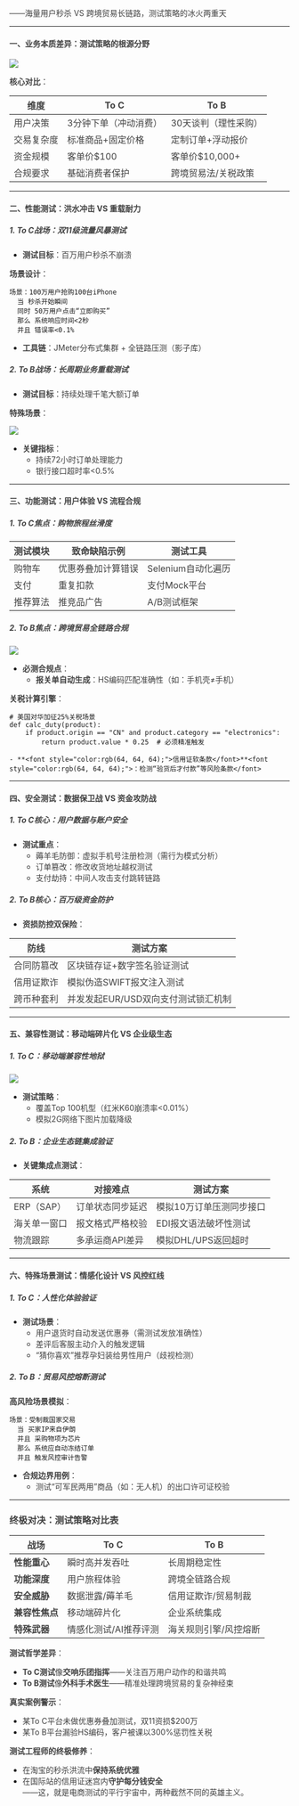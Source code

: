 <font style="color:rgb(64, 64, 64);">——海量用户秒杀 VS 跨境贸易长链路，测试策略的冰火两重天</font>

---

#### <font style="color:rgb(64, 64, 64);">一、</font>**<font style="color:rgb(64, 64, 64);">业务本质差异：测试策略的根源分野</font>**
![](https://cdn.nlark.com/yuque/0/2025/png/538409/1750686154981-c31e2799-6cf1-4117-ac3a-19b4c9d1cb70.png)

**<font style="color:rgb(64, 64, 64);">核心对比</font>**<font style="color:rgb(64, 64, 64);">：</font>

| **<font style="color:rgb(64, 64, 64);">维度</font>** | **<font style="color:rgb(64, 64, 64);">To C</font>** | **<font style="color:rgb(64, 64, 64);">To B</font>** |
| --- | --- | --- |
| <font style="color:rgb(64, 64, 64);">用户决策</font> | <font style="color:rgb(64, 64, 64);">3分钟下单（冲动消费）</font> | <font style="color:rgb(64, 64, 64);">30天谈判（理性采购）</font> |
| <font style="color:rgb(64, 64, 64);">交易复杂度</font> | <font style="color:rgb(64, 64, 64);">标准商品+固定价格</font> | <font style="color:rgb(64, 64, 64);">定制订单+浮动报价</font> |
| <font style="color:rgb(64, 64, 64);">资金规模</font> | <font style="color:rgb(64, 64, 64);">客单价$100</font> | <font style="color:rgb(64, 64, 64);">客单价$10,000+</font> |
| <font style="color:rgb(64, 64, 64);">合规要求</font> | <font style="color:rgb(64, 64, 64);">基础消费者保护</font> | <font style="color:rgb(64, 64, 64);">跨境贸易法/关税政策</font> |


---

#### <font style="color:rgb(64, 64, 64);">二、</font>**<font style="color:rgb(64, 64, 64);">性能测试：洪水冲击 VS 重载耐力</font>**
##### <font style="color:rgb(64, 64, 64);">1.</font><font style="color:rgb(64, 64, 64);"> </font>**<font style="color:rgb(64, 64, 64);">To C战场：双11级流量风暴测试</font>**
+ **<font style="color:rgb(64, 64, 64);">测试目标</font>**<font style="color:rgb(64, 64, 64);">：百万用户秒杀不崩溃</font>

**<font style="color:rgb(64, 64, 64);">场景设计</font>**<font style="color:rgb(64, 64, 64);">：</font>

```plain
场景：100万用户抢购100台iPhone  
  当 秒杀开始瞬间  
  同时 50万用户点击“立即购买”  
  那么 系统响应时间<2秒  
  并且 错误率<0.1%
```

+ **<font style="color:rgb(64, 64, 64);">工具链</font>**<font style="color:rgb(64, 64, 64);">：JMeter分布式集群 + 全链路压测（影子库）</font>



##### <font style="color:rgb(64, 64, 64);">2. </font>**<font style="color:rgb(64, 64, 64);">To B战场：长周期业务重载测试</font>**
+ **<font style="color:rgb(64, 64, 64);">测试目标</font>**<font style="color:rgb(64, 64, 64);">：持续处理千笔大额订单</font>

**<font style="color:rgb(64, 64, 64);">特殊场景</font>**<font style="color:rgb(64, 64, 64);">：</font>

![](https://cdn.nlark.com/yuque/0/2025/png/538409/1750686017594-42d679b4-83fe-4c2e-bcab-b491c264853e.png)

+ **<font style="color:rgb(64, 64, 64);">关键指标</font>**<font style="color:rgb(64, 64, 64);">：</font>
    - <font style="color:rgb(64, 64, 64);">持续72小时订单处理能力</font>
    - <font style="color:rgb(64, 64, 64);">银行接口超时率<0.5%</font>

---

#### <font style="color:rgb(64, 64, 64);">三、</font>**<font style="color:rgb(64, 64, 64);">功能测试：用户体验 VS 流程合规</font>**
##### <font style="color:rgb(64, 64, 64);">1.</font><font style="color:rgb(64, 64, 64);"> </font>**<font style="color:rgb(64, 64, 64);">To C焦点：购物旅程丝滑度</font>**
| **<font style="color:rgb(64, 64, 64);">测试模块</font>** | **<font style="color:rgb(64, 64, 64);">致命缺陷示例</font>** | **<font style="color:rgb(64, 64, 64);">测试工具</font>** |
| --- | --- | --- |
| <font style="color:rgb(64, 64, 64);">购物车</font> | <font style="color:rgb(64, 64, 64);">优惠券叠加计算错误</font> | <font style="color:rgb(64, 64, 64);">Selenium自动化遍历</font> |
| <font style="color:rgb(64, 64, 64);">支付</font> | <font style="color:rgb(64, 64, 64);">重复扣款</font> | <font style="color:rgb(64, 64, 64);">支付Mock平台</font> |
| <font style="color:rgb(64, 64, 64);">推荐算法</font> | <font style="color:rgb(64, 64, 64);">推竞品广告</font> | <font style="color:rgb(64, 64, 64);">A/B测试框架</font> |


##### <font style="color:rgb(64, 64, 64);">2.</font><font style="color:rgb(64, 64, 64);"> </font>**<font style="color:rgb(64, 64, 64);">To B焦点：跨境贸易全链路合规</font>**
![](https://cdn.nlark.com/yuque/0/2025/png/538409/1750685550908-5ecdab0d-5039-4e56-8b6d-b602bb14abb5.png)

+ **<font style="color:rgb(64, 64, 64);">必测合规点</font>**<font style="color:rgb(64, 64, 64);">：</font>
    - **<font style="color:rgb(64, 64, 64);">报关单自动生成</font>**<font style="color:rgb(64, 64, 64);">：HS编码匹配准确性（如：手机壳≠手机）</font>

**<font style="color:rgb(64, 64, 64);">关税计算引擎</font>**<font style="color:rgb(64, 64, 64);">：</font>

```plain
# 美国对华加征25%关税场景  
def calc_duty(product):  
    if product.origin == "CN" and product.category == "electronics":  
        return product.value * 0.25  # 必须精准触发
```

    - **<font style="color:rgb(64, 64, 64);">信用证软条款</font>**<font style="color:rgb(64, 64, 64);">：检测“验货后才付款”等风险条款</font>

---

#### <font style="color:rgb(64, 64, 64);">四、</font>**<font style="color:rgb(64, 64, 64);">安全测试：数据保卫战 VS 资金攻防战</font>**
##### <font style="color:rgb(64, 64, 64);">1.</font><font style="color:rgb(64, 64, 64);"> </font>**<font style="color:rgb(64, 64, 64);">To C核心：用户数据与账户安全</font>**
+ **<font style="color:rgb(64, 64, 64);">测试重点</font>**<font style="color:rgb(64, 64, 64);">：</font>
    - <font style="color:rgb(64, 64, 64);">薅羊毛防御：虚拟手机号注册检测（需行为模式分析）</font>
    - <font style="color:rgb(64, 64, 64);">订单篡改：修改收货地址越权测试</font>
    - <font style="color:rgb(64, 64, 64);">支付劫持：中间人攻击支付跳转链路</font>

##### <font style="color:rgb(64, 64, 64);">2.</font><font style="color:rgb(64, 64, 64);"> </font>**<font style="color:rgb(64, 64, 64);">To B核心：百万级资金防护</font>**
+ **<font style="color:rgb(64, 64, 64);">资损防控双保险</font>**<font style="color:rgb(64, 64, 64);">：</font>

| **<font style="color:rgb(64, 64, 64);">防线</font>** | **<font style="color:rgb(64, 64, 64);">测试方案</font>** |
| --- | --- |
| <font style="color:rgb(64, 64, 64);">合同防篡改</font> | <font style="color:rgb(64, 64, 64);">区块链存证+数字签名验证测试</font> |
| <font style="color:rgb(64, 64, 64);">信用证欺诈</font> | <font style="color:rgb(64, 64, 64);">模拟伪造SWIFT报文注入测试</font> |
| <font style="color:rgb(64, 64, 64);">跨币种套利</font> | <font style="color:rgb(64, 64, 64);">并发发起EUR/USD双向支付测试锁汇机制</font> |


---

#### <font style="color:rgb(64, 64, 64);">五、</font>**<font style="color:rgb(64, 64, 64);">兼容性测试：移动端碎片化 VS 企业级生态</font>**
##### <font style="color:rgb(64, 64, 64);">1.</font><font style="color:rgb(64, 64, 64);"> </font>**<font style="color:rgb(64, 64, 64);">To C：移动端兼容性地狱</font>**
![](https://cdn.nlark.com/yuque/0/2025/png/538409/1750685628001-6d7cf96e-97b8-4584-80cf-bcabf654e46d.png)

+ **<font style="color:rgb(64, 64, 64);">测试策略</font>**<font style="color:rgb(64, 64, 64);">：</font>
    - <font style="color:rgb(64, 64, 64);">覆盖Top 100机型（红米K60崩溃率<0.01%）</font>
    - <font style="color:rgb(64, 64, 64);">模拟2G网络下图片加载降级</font>

##### <font style="color:rgb(64, 64, 64);">2.</font><font style="color:rgb(64, 64, 64);"> </font>**<font style="color:rgb(64, 64, 64);">To B：企业生态链集成验证</font>**
+ **<font style="color:rgb(64, 64, 64);">关键集成点测试</font>**<font style="color:rgb(64, 64, 64);">：</font>

| **<font style="color:rgb(64, 64, 64);">系统</font>** | **<font style="color:rgb(64, 64, 64);">对接难点</font>** | **<font style="color:rgb(64, 64, 64);">测试方案</font>** |
| --- | --- | --- |
| <font style="color:rgb(64, 64, 64);">ERP（SAP）</font> | <font style="color:rgb(64, 64, 64);">订单状态同步延迟</font> | <font style="color:rgb(64, 64, 64);">模拟10万订单压测同步接口</font> |
| <font style="color:rgb(64, 64, 64);">海关单一窗口</font> | <font style="color:rgb(64, 64, 64);">报文格式严格校验</font> | <font style="color:rgb(64, 64, 64);">EDI报文语法破坏性测试</font> |
| <font style="color:rgb(64, 64, 64);">物流跟踪</font> | <font style="color:rgb(64, 64, 64);">多承运商API差异</font> | <font style="color:rgb(64, 64, 64);">模拟DHL/UPS返回超时</font> |


---

#### <font style="color:rgb(64, 64, 64);">六、</font>**<font style="color:rgb(64, 64, 64);">特殊场景测试：情感化设计 VS 风控红线</font>**
##### <font style="color:rgb(64, 64, 64);">1.</font><font style="color:rgb(64, 64, 64);"> </font>**<font style="color:rgb(64, 64, 64);">To C：人性化体验验证</font>**
+ **<font style="color:rgb(64, 64, 64);">测试场景</font>**<font style="color:rgb(64, 64, 64);">：</font>
    - <font style="color:rgb(64, 64, 64);">用户退货时自动发送优惠券（需测试发放准确性）</font>
    - <font style="color:rgb(64, 64, 64);">差评后客服主动介入的触发逻辑</font>
    - <font style="color:rgb(64, 64, 64);">“猜你喜欢”推荐孕妇装给男性用户（歧视检测）</font>

##### <font style="color:rgb(64, 64, 64);">2.</font><font style="color:rgb(64, 64, 64);"> </font>**<font style="color:rgb(64, 64, 64);">To B：贸易风控熔断测试</font>**
**<font style="color:rgb(64, 64, 64);">高风险场景模拟</font>**<font style="color:rgb(64, 64, 64);">：</font>

```plain
场景：受制裁国家交易  
  当 买家IP来自伊朗  
  并且 采购物项为芯片  
  那么 系统应自动冻结订单  
  并且 触发风控审计告警
```

+ **<font style="color:rgb(64, 64, 64);">合规边界用例</font>**<font style="color:rgb(64, 64, 64);">：</font>
    - <font style="color:rgb(64, 64, 64);">测试“可军民两用”商品（如：无人机）的出口许可证校验</font>

---

### **<font style="color:rgb(64, 64, 64);">终极对决：测试策略对比表</font>**
| **<font style="color:rgb(64, 64, 64);">战场</font>** | **<font style="color:rgb(64, 64, 64);">To C</font>** | **<font style="color:rgb(64, 64, 64);">To B</font>** |
| --- | --- | --- |
| **<font style="color:rgb(64, 64, 64);">性能重心</font>** | <font style="color:rgb(64, 64, 64);">瞬时高并发吞吐</font> | <font style="color:rgb(64, 64, 64);">长周期稳定性</font> |
| **<font style="color:rgb(64, 64, 64);">功能深度</font>** | <font style="color:rgb(64, 64, 64);">用户旅程体验</font> | <font style="color:rgb(64, 64, 64);">跨境全链路合规</font> |
| **<font style="color:rgb(64, 64, 64);">安全威胁</font>** | <font style="color:rgb(64, 64, 64);">数据泄露/薅羊毛</font> | <font style="color:rgb(64, 64, 64);">信用证欺诈/贸易制裁</font> |
| **<font style="color:rgb(64, 64, 64);">兼容性焦点</font>** | <font style="color:rgb(64, 64, 64);">移动端碎片化</font> | <font style="color:rgb(64, 64, 64);">企业系统集成</font> |
| **<font style="color:rgb(64, 64, 64);">特殊武器</font>** | <font style="color:rgb(64, 64, 64);">情感化测试/AI推荐评测</font> | <font style="color:rgb(64, 64, 64);">海关规则引擎/风控熔断</font> |


**<font style="color:rgb(64, 64, 64);">测试哲学差异</font>**<font style="color:rgb(64, 64, 64);">：</font>

+ **<font style="color:rgb(64, 64, 64);">To C测试</font>**<font style="color:rgb(64, 64, 64);">像</font>**<font style="color:rgb(64, 64, 64);">交响乐团指挥</font>**<font style="color:rgb(64, 64, 64);">——关注百万用户动作的和谐共鸣</font>
+ **<font style="color:rgb(64, 64, 64);">To B测试</font>**<font style="color:rgb(64, 64, 64);">像</font>**<font style="color:rgb(64, 64, 64);">外科手术医生</font>**<font style="color:rgb(64, 64, 64);">——精准处理跨境贸易的复杂神经束</font>

**<font style="color:rgb(64, 64, 64);">真实案例警示</font>**<font style="color:rgb(64, 64, 64);">：</font>

+ <font style="color:rgb(64, 64, 64);">某To C平台未做优惠券叠加测试，双11资损$200万</font>
+ <font style="color:rgb(64, 64, 64);">某To B平台漏验HS编码，客户被课以300%惩罚性关税</font>

**<font style="color:rgb(64, 64, 64);">测试工程师的终极修养</font>**<font style="color:rgb(64, 64, 64);">：</font>

+ <font style="color:rgb(64, 64, 64);">在淘宝的秒杀洪流中</font>**<font style="color:rgb(64, 64, 64);">保持系统优雅</font>**
+ <font style="color:rgb(64, 64, 64);">在国际站的信用证迷宫内</font>**<font style="color:rgb(64, 64, 64);">守护每分钱安全</font>**<font style="color:rgb(64, 64, 64);">  
</font><font style="color:rgb(64, 64, 64);">——这，就是电商测试的平行宇宙中，两种截然不同的英雄主义。</font>

